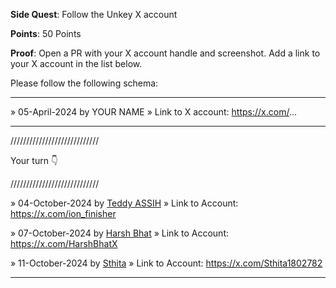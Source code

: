 **Side Quest**: Follow the Unkey X account

**Points**: 50 Points

**Proof**: Open a PR with your X account handle and screenshot. Add a link to your X account in the list below.

Please follow the following schema:

---

» 05-April-2024 by YOUR NAME
» Link to X account: https://x.com/...

---

////////////////////////////

Your turn 👇

////////////////////////////

» 04-October-2024 by [Teddy ASSIH](@Ionfinisher)
» Link to Account: https://x.com/ion_finisher

» 07-October-2024 by [Harsh Bhat](@HarshBhatX)
» Link to Account: https://x.com/HarshBhatX

» 11-October-2024 by [Sthita](@Sthita1802782)
» Link to Account: https://x.com/Sthita1802782


---
